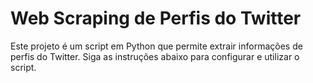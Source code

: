 
# Web Scraping de Perfis do Twitter

  

Este projeto é um script em Python que permite extrair informações de perfis do Twitter. Siga as instruções abaixo para configurar e utilizar o script.

